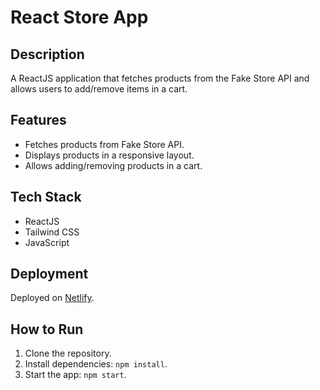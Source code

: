 # React Store App

## Description
A ReactJS application that fetches products from the Fake Store API and allows users to add/remove items in a cart.

## Features
- Fetches products from Fake Store API.
- Displays products in a responsive layout.
- Allows adding/removing products in a cart.

## Tech Stack
- ReactJS
- Tailwind CSS
- JavaScript

## Deployment
Deployed on [Netlify](https://www.netlify.com).

## How to Run
1. Clone the repository.
2. Install dependencies: `npm install`.
3. Start the app: `npm start`.
